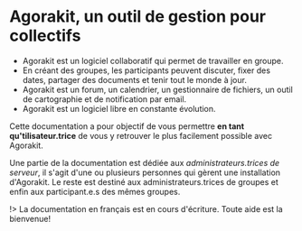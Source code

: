 # Agorakit, un outil de gestion pour collectifs



- Agorakit est un logiciel collaboratif qui permet de travailler en groupe.
- En créant des groupes, les participants peuvent discuter, fixer des dates, partager des documents et tenir tout le monde à jour.
- Agorakit est un forum, un calendrier, un gestionnaire de fichiers, un outil de cartographie et de notification par email.
- Agorakit est un logiciel libre en constante évolution.

Cette documentation a pour objectif de vous permettre **en tant qu'tilisateur.trice** de vous y retrouver le plus facilement possible avec Agorakit.

Une partie de la documentation est dédiée aux *administrateurs.trices de serveur*, il s'agit d'une ou plusieurs personnes qui gèrent une installation d'Agorakit.
Le reste est destiné aux administrateurs.trices de groupes et enfin aux participant.e.s des mêmes groupes.


!> La documentation en français est en cours d'écriture. Toute aide est la bienvenue!